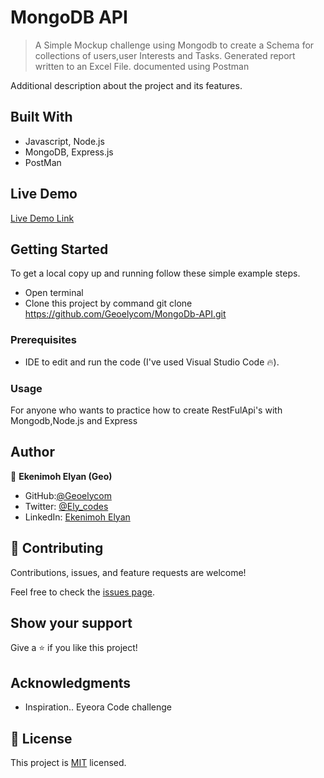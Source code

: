 
# MongoDB API

> A Simple Mockup challenge using Mongodb to create a Schema for collections of users,user Interests and Tasks. Generated report written to an Excel File. documented using Postman

Additional description about the project and its features.

## Built With

- Javascript, Node.js
- MongoDB, Express.js
- PostMan

## Live Demo

[Live Demo Link](https://livedemo.com)


## Getting Started
To get a local copy up and running follow these simple example steps.
- Open terminal
- Clone this project by command git clone https://github.com/Geoelycom/MongoDb-API.git

### Prerequisites
- IDE to edit and run the code (I've used Visual Studio Code 🔥).

### Usage

For anyone who wants to practice  how to create RestFulApi's with Mongodb,Node.js and Express

## Author

👤 **Ekenimoh Elyan (Geo)**

- GitHub:[@Geoelycom](https://github.com/Geoelycom)
- Twitter: [@Ely_codes](https://twitter.com/Ely_codes)
- LinkedIn: [Ekenimoh Elyan](https://www.linkedin.com/in/Ekenimoh_sumaila-elyan/)
## 🤝 Contributing

Contributions, issues, and feature requests are welcome!

Feel free to check the [issues page](../../issues/).

## Show your support

Give a ⭐️ if you like this project!

## Acknowledgments
- Inspiration.. Eyeora Code challenge

## 📝 License

This project is [MIT](./MIT.md) licensed.
